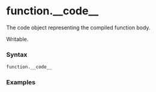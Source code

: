 # function.\_\_code\_\_

The code object representing the compiled function body.

Writable.

### Syntax

```python
function.__code__
```

### Examples

```python

```
